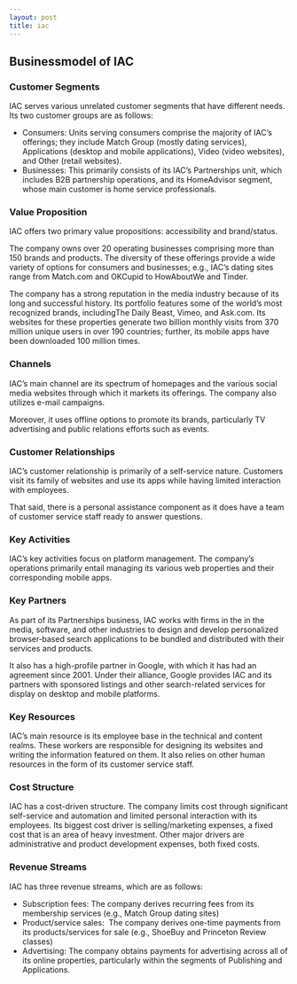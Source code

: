 ```yaml
---
layout: post
title: iac
---
```


Businessmodel of IAC
---------------------

### Customer Segments

IAC serves various unrelated customer segments that have different needs. Its two customer groups are as follows:

 * Consumers: Units serving consumers comprise the majority of IAC’s offerings; they include Match Group (mostly dating services), Applications (desktop and mobile applications), Video (video websites), and Other (retail websites).
* Businesses: This primarily consists of its IAC’s Partnerships unit, which includes B2B partnership operations, and its HomeAdvisor segment, whose main customer is home service professionals.
 ### Value Proposition

IAC offers two primary value propositions: accessibility and brand/status.

The company owns over 20 operating businesses comprising more than 150 brands and products. The diversity of these offerings provide a wide variety of options for consumers and businesses; e.g., IAC’s dating sites range from Match.com and OKCupid to HowAboutWe and Tinder.

The company has a strong reputation in the media industry because of its long and successful history. Its portfolio features some of the world’s most recognized brands, includingThe Daily Beast, Vimeo, and Ask.com. Its websites for these properties generate two billion monthly visits from 370 million unique users in over 190 countries; further, its mobile apps have been downloaded 100 million times.

### Channels

IAC’s main channel are its spectrum of homepages and the various social media websites through which it markets its offerings. The company also utilizes e-mail campaigns.

Moreover, it uses offline options to promote its brands, particularly TV advertising and public relations efforts such as events.

### Customer Relationships

IAC’s customer relationship is primarily of a self-service nature. Customers visit its family of websites and use its apps while having limited interaction with employees.

That said, there is a personal assistance component as it does have a team of customer service staff ready to answer questions.

### Key Activities

IAC’s key activities focus on platform management. The company’s operations primarily entail managing its various web properties and their corresponding mobile apps.

### Key Partners

As part of its Partnerships business, IAC works with firms in the in the media, software, and other industries to design and develop personalized browser‑based search applications to be bundled and distributed with their services and products.

It also has a high-profile partner in Google, with which it has had an agreement since 2001. Under their alliance, Google provides IAC and its partners with sponsored listings and other search-related services for display on desktop and mobile platforms.

### Key Resources

IAC’s main resource is its employee base in the technical and content realms. These workers are responsible for designing its websites and writing the information featured on them. It also relies on other human resources in the form of its customer service staff.

### Cost Structure

IAC has a cost-driven structure. The company limits cost through significant self-service and automation and limited personal interaction with its employees. Its biggest cost driver is selling/marketing expenses, a fixed cost that is an area of heavy investment. Other major drivers are administrative and product development expenses, both fixed costs.

### Revenue Streams

IAC has three revenue streams, which are as follows:

 * Subscription fees: The company derives recurring fees from its membership services (e.g., Match Group dating sites)
* Product/service sales:  The company derives one-time payments from its products/services for sale (e.g., ShoeBuy and Princeton Review classes)
* Advertising: The company obtains payments for advertising across all of its online properties, particularly within the segments of Publishing and Applications.
